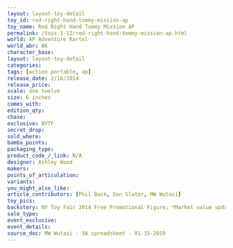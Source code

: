 ```yaml
---
layout: layout-toy-detail 
toy_id: red-right-hand-tommy-mission-ap
toy_name: Red Right Hand Tommy Mission AP
permalink: /toys-1-12/red-right-hand-tommy-mission-ap.html
world: AP Adventure Kartel
world_abr: AK
character_base: 
layout: layout-toy-detail
categories: 
tags: [action portable, ap] 
release_date: 2/16/2014
release_price: 
scale: one twelve
size: 6 inches
comes_with: 
edition_qty: 
chase: 
exclusive: NYTF
secret_drop: 
sold_where: 
bamba_points: 
packaging_type: 
product_code_/_link: N/A
designer: Ashley Wood
makers: 
points_of_articulation: 
variants: 
you_might_also_like: 
article_contributors: [Phil Back, Don Slater, MW Wutasi]
toy_pics: 
backstory: NY Toy Fair 2014 Free Promotional Figure; *Market value update - 5/1/2020 sold on ebay for $290 + $13.65sh!
sale_type: 
event_exclusive: 
event_details: 
source_doc: MW Wutasi - 3A spreadsheet - 01-15-2019
---
```

